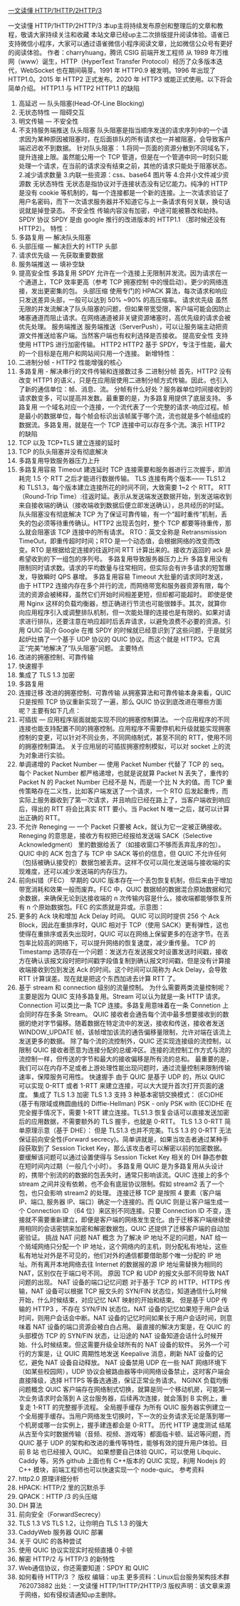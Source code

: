 
[一文读懂 HTTP/1HTTP/2HTTP/3](https://www.yuque.com/docs/share/77985b4b-f1b8-4a66-8397-ff2ed5927854)


一文读懂 HTTP/1HTTP/2HTTP/3
本up主将持续发布原创和整理后的文章和教程，敬请大家持续关注和收藏
本站文章已经up主二次排版提升阅读体验。语雀已支持微信小程序，大家可以通过语雀微信小程序阅读文章，比如微信公众号有更好的阅读体验。
作者：charryhuang，腾讯 CSIG 前端开发工程师
从 1989 年万维网（www）诞生，HTTP（HyperText Transfer Protocol）经历了众多版本迭代，WebSocket 也在期间萌芽。1991 年 HTTP0.9 被发明。1996 年出现了 HTTP1.0。2015 年 HTTP2 正式发布。2020 年 HTTP3 或能正式使用。以下将会简单介绍。
HTTP1.1 与 HTTP2
HTTP1.1 的缺陷
1. 高延迟 — 队头阻塞(Head-Of-Line Blocking)
2. 无状态特性 — 阻碍交互
3. 明文传输 — 不安全性
4. 不支持服务端推送
队头阻塞
队头阻塞是指当顺序发送的请求序列中的一个请求因为某种原因被阻塞时，在后面排队的所有请求也一并被阻塞，会导致客户端迟迟收不到数据。
针对队头阻塞：
1.将同一页面的资源分散到不同域名下，提升连接上限。虽然能公用一个 TCP 管道，但是在一个管道中同一时刻只能处理一个请求，在当前的请求没有结束之前，其他的请求只能处于阻塞状态。
2.减少请求数量
3.内联一些资源：css、base64 图片等
4.合并小文件减少资源数
无状态特性
无状态是指协议对于连接状态没有记忆能力。纯净的 HTTP 是没有 cookie 等机制的，每一个连接都是一个新的连接。上一次请求验证了用户名密码，而下一次请求服务器并不知道它与上一条请求有何关联，换句话说就是掉登录态。
不安全性
传输内容没有加密，中途可能被篡改和劫持。
SPDY 协议
SPDY 是由 google 推行的改进版本的 HTTP1.1 （那时候还没有 HTTP2）。
特性：
1. 多路复用 — 解决队头阻塞
2. 头部压缩 — 解决巨大的 HTTP 头部
3. 请求优先级 — 先获取重要数据
4. 服务端推送 — 填补空缺
5. 提高安全性
多路复用
SPDY 允许在一个连接上无限制并发流。因为请求在一个通道上，TCP 效率更高（参考 TCP 拥塞控制 中的慢启动）。更少的网络连接，发出更密集的包。
头部压缩
使用专门的 HPACK 算法，每次请求和响应只发送差异头部，一般可以达到 50% ~90% 的高压缩率。
请求优先级
虽然无限的并发流解决了队头阻塞的问题，但如果带宽受限，客户端可能会因防止堵塞通道而阻止请求。在网络通道被非关键资源堵塞时，高优先级的请求会被优先处理。
服务端推送
服务端推送（ServerPush），可以让服务端主动把资源文件推送给客户端。当然客户端也有权利选择是否接收。
提高安全性
支持使用 HTTPS 进行加密传输。
HTTP2
HTTP2 基于 SPDY，专注于性能，最大的一个目标是在用户和网站间只用一个连接。
新增特性：
1. 二进制分帧 - HTTP2 性能增强的核心
2. 多路复用 - 解决串行的文件传输和连接数过多
二进制分帧
首先，HTTP2 没有改变 HTTP1 的语义，只是在应用层使用二进制分帧方式传输。因此，也引入了新的通信单位：帧、消息、流。
分帧有什么好处？服务器单位时间接收到的请求数变多，可以提高并发数。最重要的是，为多路复用提供了底层支持。
多路复用
一个域名对应一个连接，一个流代表了一个完整的请求-响应过程。帧是最小的数据单位，每个帧会标识出该帧属于哪个流，流也就是多个帧组成的数据流。多路复用，就是在一个 TCP 连接中可以存在多个流。演示
HTTP2 的缺陷
1. TCP 以及 TCP+TLS 建立连接的延时
2. TCP 的队头阻塞并没有彻底解决
3. 多路复用导致服务器压力上升
4. 多路复用容易 Timeout
建连延时
TCP 连接需要和服务器进行三次握手，即消耗完 1.5 个 RTT 之后才能进行数据传输。
TLS 连接有两个版本—— TLS1.2 和 TLS1.3，每个版本建立连接所花的时间不同，大致需要 1~2 个 RTT。
RTT（Round-Trip Time）:往返时延。表示从发送端发送数据开始，到发送端收到来自接收端的确认（接收端收到数据后便立即发送确认），总共经历的时延。
队头阻塞没有彻底解决
TCP 为了保证可靠传输，有一个“超时重传”机制，丢失的包必须等待重传确认。HTTP2 出现丢包时，整个 TCP 都要等待重传，那么就会阻塞该 TCP 连接中的所有请求。
RTO：英文全称是 Retransmission TimeOut，即重传超时时间；RTO 是一个动态值，会根据网络的改变而改变。RTO 是根据给定连接的往返时间 RTT 计算出来的。接收方返回的 ack 是希望收到的下一组包的序列号。
多路复用导致服务器压力上升
多路复用没有限制同时请求数。请求的平均数量与往常相同，但实际会有许多请求的短暂爆发，导致瞬时 QPS 暴增。
多路复用容易 Timeout
大批量的请求同时发送，由于 HTTP2 连接内存在多个并行的流，而网络带宽和服务器资源有限，每个流的资源会被稀释，虽然它们开始时间相差更短，但却都可能超时。
即使是使用 Nginx 这样的负载均衡器，想正确进行节流也可能很棘手。其次，就算你向应用程序引入或调整排队机制，但一次能处理的连接也是有限的。如果对请求进行排队，还要注意在响应超时后丢弃请求，以避免浪费不必要的资源。引用
QUIC
简介
Google
在推 SPDY 的时候就已经意识到了这些问题，于是就另起炉灶搞了一个基于 UDP 协议的 QUIC 协议。而这个就是 HTTP3。它真正“完美”地解决了“队头阻塞”问题。
主要特点
1. 改进的拥塞控制、可靠传输
2. 快速握手
3. 集成了 TLS 1.3 加密
4. 多路复用
5. 连接迁移
改进的拥塞控制、可靠传输
从拥塞算法和可靠传输本身来看，QUIC 只是按照 TCP 协议重新实现了一遍，那么 QUIC 协议到底改进在哪些方面呢？主要有如下几点：
1. 可插拔 — 应用程序层面就能实现不同的拥塞控制算法。
一个应用程序的不同连接也能支持配置不同的拥塞控制。应用程序不需要停机和升级就能实现拥塞控制的变更，可以针对不同业务，不同网络制式，甚至不同的 RTT，使用不同的拥塞控制算法。
关于应用层的可插拔拥塞控制模拟，可以对 socket 上的流为对象进行实验。
2. 单调递增的 Packet Number — 使用 Packet Number 代替了 TCP 的 seq。
每个 Packet Number 都严格递增，也就是说就算 Packet N 丢失了，重传的 Packet N 的 Packet Number 已经不是 N，而是一个比 N 大的值。而 TCP 重传策略存在二义性，比如客户端发送了一个请求，一个 RTO 后发起重传，而实际上服务器收到了第一次请求，并且响应已经在路上了，当客户端收到响应后，得出的 RTT 将会比真实 RTT 要小。当 Packet N 唯一之后，就可以计算出正确的 RTT。
3. 不允许 Reneging — 一个 Packet 只要被 Ack，就认为它一定被正确接收。
Reneging 的意思是，接收方有权把已经报给发送端 SACK（Selective Acknowledgment） 里的数据给丢了（如接收窗口不够而丢弃乱序的包）。
QUIC 中的 ACK 包含了与 TCP 中 SACK 等价的信息，但 QUIC 不允许任何（包括被确认接受的）数据包被丢弃。这样不仅可以简化发送端与接收端的实现难度，还可以减少发送端的内存压力。
4. 前向纠错（FEC）
早期的 QUIC 版本存在一个丢包恢复机制，但后来由于增加带宽消耗和效果一般而废弃。FEC 中，QUIC 数据帧的数据混合原始数据和冗余数据，来确保无论到达接收端的 n 次传输内容是什么，接收端都能够恢复所有 n 个原始数据包。FEC 的实质就是异或。示意图：
5. 更多的 Ack 块和增加 Ack Delay 时间。
QUIC 可以同时提供 256 个 Ack Block，因此在重排序时，QUIC 相对于 TCP（使用 SACK）更有弹性，这也使得在重排序或丢失出现时，QUIC 可以在网络上保留更多的在途字节。在丢包率比较高的网络下，可以提升网络的恢复速度，减少重传量。
TCP 的 Timestamp 选项存在一个问题：发送方在发送报文时设置发送时间戳，接收方在确认该报文段时把时间戳字段值复制到确认报文时间戳，但是没有计算接收端接收到包到发送 Ack 的时间。这个时间可以简称为 Ack Delay，会导致 RTT 计算误差。现在就是把这个东西加进去计算 RTT 了。
6. 基于 stream 和 connection 级别的流量控制。
为什么需要两类流量控制呢？主要是因为 QUIC 支持多路复用。Stream 可以认为就是一条 HTTP 请求。Connection 可以类比一条 TCP 连接。多路复用意味着在一条 Connetion 上会同时存在多条 Stream。
QUIC 接收者会通告每个流中最多想要接收到的数据的绝对字节偏移。随着数据在特定流中的发送，接收和传送，接收者发送 WINDOW_UPDATE 帧，该帧增加该流的通告偏移量限制，允许对端在该流上发送更多的数据。
除了每个流的流控制外，QUIC 还实现连接级的流控制，以限制 QUIC 接收者愿意为连接分配的总缓冲区。连接的流控制工作方式与流的流控制一样，但传送的字节和最大的接收偏移是所有流的总和。
最重要的是，我们可以在内存不足或者上游处理性能出现问题时，通过流量控制来限制传输速率，保障服务可用性。
快速握手
由于 QUIC 是基于 UDP 的，所以 QUIC 可以实现 0-RTT 或者 1-RTT 来建立连接，可以大大提升首次打开页面的速度。
集成了 TLS 1.3 加密
TLS 1.3 支持 3 种基本密钥交换模式：
(EC)DHE (基于有限域或椭圆曲线的 Diffie-Hellman)
PSK - only
PSK with (EC)DHE
在完全握手情况下，需要 1-RTT 建立连接。TLS1.3 恢复会话可以直接发送加密后的应用数据，不需要额外的 TLS 握手，也就是 0-RTT。
TLS 1.3 0-RTT 简单原理示意（基于 DHE）：
但是 TLS1.3 也并不完美。TLS 1.3 的 0-RTT 无法保证前向安全性(Forward secrecy)。简单讲就是，如果当攻击者通过某种手段获取到了 Session Ticket Key，那么该攻击者可以解密以前的加密数据。
要缓解该问题可以通过设置使得与 Session Ticket Key 相关的 DH 静态参数在短时间内过期（一般几个小时）。
多路复用
QUIC 是为多路复用从头设计的，携带个别流的的数据的包丢失时，通常只影响该流。QUIC 连接上的多个 stream 之间并没有依赖，也不会有底层协议限制。假如 stream2 丢了一个包，也只会影响 stream2 的处理。
连接迁移
TCP 是按照 4 要素（客户端 IP、端口, 服务器 IP、端口）确定一个连接的。而 QUIC 则是让客户端生成一个 Connection ID （64 位）来区别不同连接。只要 Connection ID 不变，连接就不需要重新建立，即便是客户端的网络发生变化。由于迁移客户端继续使用相同的会话密钥来加密和解密数据包，QUIC 还提供了迁移客户端的自动加密验证。
挑战
NAT 问题
NAT 概念
为了解决 IP 地址不足的问题，NAT 给一个局域网络只分配一个 IP 地址，这个网络内的主机，则分配私有地址，这些私有地址对外是不可见的，他们对外的通信都要借助那个唯一分配的 IP 地址。所有离开本地网络去往 Internet 的数据报的源 IP 地址需替换为相同的 NAT，区别仅在于端口号不同。
原因
TCP 和 UDP 的报文头部不同导致 NAT 问题的出现。
NAT 设备的端口记忆问题
对于基于 TCP 的 HTTP、HTTPS 传输，NAT 设备可以根据 TCP 报文头的 SYN/FIN 状态位，知道通信什么时候开始，什么时候结束，对应记忆 NAT 映射的开始和结束。
但是基于 UDP 传输的 HTTP3 ，不存在 SYN/FIN 状态位。NAT 设备的记忆如果短于用户会话时间，则用户会话会中断。NAT 设备的记忆时间如果长于用户会话时间，则意味着 NAT 设备的端口资源会被白白占用。
最直接的解决方案是，在 QUIC 的头部模仿 TCP 的 SYN/FIN 状态，让沿途的 NAT 设备知道会话什么时候开始、什么时候结束。但这需要升级全球所有的 NAT 设备的软件。
另外一个可行的方案是，让 QUIC 周期性地发送 Keepalive 消息，刷新 NAT 设备的记忆，避免 NAT 设备自动释放。
NAT 设备禁用 UDP
在一些 NAT 网络环境下（如某些校园网），UDP 协议会被路由器等中间网络设备禁止，这时客户端会直接降级，选择 HTTPS 等备选通道，保证正常业务请求。
NGINX 负载均衡问题概念
QUIC 客户端存在网络制式切换，就算是同一个移动机房，可能第一次业务请求时会落到 A 这台服务器，后续再次连接，就会落到 B 实例上，重复走 1-RTT 的完整握手流程。
全局握手缓存
为所有 QUIC 服务器实例建立一个全局握手缓存。当用户网络发生切换时，下一次的业务请求无论是落到哪一个机房或哪一台实例上，握手建连都会是 0-RTT。
历代 HTTP 速度测试
结尾
从古至今实时数据传输（音频、视频、游戏等）都面临卡顿、延迟等问题，而 QUIC 基于 UDP 的架构和改进的重传等特性，能够有效的提升用户体验。目前
B 站 也已经接入 QUIC。
如果想要自己体验 QUIC，可以使用 Libquic、Caddy 等。另外 github 上面也有 C++版本的 QUIC 实现，利用 Nodejs 的 C++ 模块，前端工程师也可以快速实现一个 node-quic。
参考资料
1. http2.0 原理详细分析
2. HPACK: HTTP/2 里的沉默杀手
3. QPACK：HTTP /3 的头压缩
4. DH 算法
5. 前向安全（ForwardSecrecy）
6. TLS 1.3 VS TLS 1.2，让你明白 TLS 1.3 的强大
7. CaddyWeb 服务器 QUIC 部署
8. 关于 QUIC 的各种尝试
9. 使用 QUIC 协议实现实时视频直播 0 卡顿
10. 解密 HTTP/2 与 HTTP/3 的新特性
11. Web通信协议，你还需要知道：SPDY 和 QUIC
12. 如何看待 HTTP/3 ？
版权
编辑：up主
更多资料：Linux后台服务架构技术群 762073882
出处：一文读懂 HTTP/1HTTP/2HTTP/3
版权声明：该文章来源于网络，如有侵权请通知up主删除。